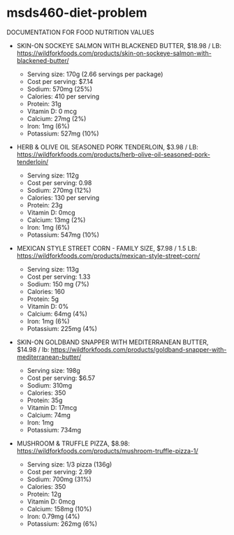 # msds460-diet-problem

DOCUMENTATION FOR FOOD NUTRITION VALUES

- SKIN-ON SOCKEYE SALMON WITH BLACKENED BUTTER, $18.98 / LB: https://wildforkfoods.com/products/skin-on-sockeye-salmon-with-blackened-butter/
    - Serving size: 170g (2.66 servings per package)
    - Cost per serving: $7.14
    - Sodium: 570mg (25%)
    - Calories: 410 per serving
    - Protein: 31g
    - Vitamin D: 0 mcg
    - Calcium: 27mg (2%)
    - Iron: 1mg (6%)
    - Potassium: 527mg (10%)


- HERB & OLIVE OIL SEASONED PORK TENDERLOIN, $3.98 / LB: https://wildforkfoods.com/products/herb-olive-oil-seasoned-pork-tenderloin/
    - Serving size: 112g
    - Cost per serving: 0.98
    - Sodium: 270mg (12%)
    - Calories: 130 per serving
    - Protein: 23g
    - Vitamin D: 0mcg
    - Calcium: 13mg (2%)
    - Iron: 1mg (6%)
    - Potassium: 547mg (10%)
    

- MEXICAN STYLE STREET CORN - FAMILY SIZE, $7.98 / 1.5 LB: https://wildforkfoods.com/products/mexican-style-street-corn/
    - Serving size: 113g
    - Cost per serving: 1.33
    - Sodium: 150 mg (7%)
    - Calories: 160
    - Protein: 5g
    - Vitamin D: 0%
    - Calcium: 64mg (4%)
    - Iron: 1mg (6%)
    - Potassium: 225mg (4%)

- SKIN-ON GOLDBAND SNAPPER WITH MEDITERRANEAN BUTTER, $14.98 / lb: https://wildforkfoods.com/products/goldband-snapper-with-mediterranean-butter/
    - Serving size: 198g
    - Cost per serving: $6.57
    - Sodium: 310mg
    - Calories: 350
    - Protein: 35g
    - Vitamin D: 17mcg
    - Calcium: 74mg
    - Iron: 1mg
    - Potassium: 734mg

- MUSHROOM & TRUFFLE PIZZA, $8.98: https://wildforkfoods.com/products/mushroom-truffle-pizza-1/
    - Serving size: 1/3 pizza (136g)
    - Cost per serving: 2.99
    - Sodium: 700mg (31%)
    - Calories: 350
    - Protein: 12g
    - Vitamin D: 0mcg
    - Calcium: 158mg (10%)
    - Iron: 0.79mg (4%)
    - Potassium: 262mg (6%)

